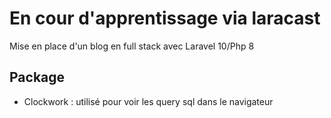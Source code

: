 <h1>En cour d'apprentissage via laracast</h1>

<p>Mise en place d'un blog en full stack avec Laravel 10/Php 8</p>

<h2>Package</h2>
<ul>
    <li>Clockwork : utilisé pour voir les query sql dans le navigateur</li>
</ul>
